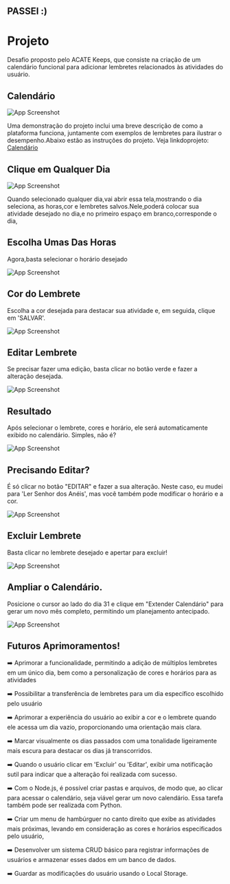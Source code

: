 <h2>PASSEI :)</h2>

# Projeto 

Desafio proposto pelo ACATE Keeps, que consiste na criação de um calendário funcional para adicionar lembretes relacionados às atividades do usuário. 

## Calendário

![App Screenshot](https://github.com/ViniciusAndrade02/AprendendoGit/blob/main/img-calendario/Projeto.png?raw=true)


Uma demonstração do projeto inclui uma breve descrição de como a plataforma funciona, juntamente com exemplos de lembretes para ilustrar o desempenho.Abaixo estão as instruções do projeto.
Veja linkdoprojeto: <a href="https://calendario-beige.vercel.app/">Calendário</a>

## Clique em Qualquer Dia

![App Screenshot](https://github.com/ViniciusAndrade02/AprendendoGit/blob/main/img-calendario/inicial.png?raw=true)

Quando selecionado qualquer dia,vai abrir essa tela,mostrando o dia seleciona, as horas,cor e lembretes salvos.Nele,poderá colocar sua atividade desejado no dia,e no primeiro espaço em branco,corresponde o dia,
## Escolha Umas Das Horas

Agora,basta selecionar o horário desejado

![App Screenshot](https://github.com/ViniciusAndrade02/AprendendoGit/blob/main/img-calendario/horas200.png?raw=true)


## Cor do Lembrete

Escolha a cor desejada para destacar sua atividade e, em seguida, clique em 'SALVAR'.

![App Screenshot](https://github.com/ViniciusAndrade02/AprendendoGit/blob/main/img-calendario/cor.png?raw=true)

## Editar Lembrete

Se precisar fazer uma edição, basta clicar no botão verde e fazer a alteração desejada. 

![App Screenshot](https://github.com/ViniciusAndrade02/AprendendoGit/blob/main/img-calendario/editar%20lembrete.png?raw=true)


## Resultado

Após selecionar o lembrete, cores e horário, ele será automaticamente exibido no calendário. Simples, não é?

![App Screenshot](https://github.com/ViniciusAndrade02/AprendendoGit/blob/main/img-calendario/comoficou.png?raw=true)

## Precisando Editar?

É só clicar no botão "EDITAR" e fazer a sua alteração. Neste caso, eu mudei para 'Ler Senhor dos Anéis', mas você também pode modificar o horário e a cor.

![App Screenshot](https://github.com/ViniciusAndrade02/AprendendoGit/blob/main/img-calendario/image%2048.png?raw=true)

## Excluir Lembrete

Basta clicar no lembrete desejado e apertar para excluir!

![App Screenshot](https://github.com/ViniciusAndrade02/AprendendoGit/blob/main/img-calendario/excluir.png?raw=true)

## Ampliar o Calendário.

Posicione o cursor ao lado do dia 31 e clique em "Extender Calendário" para gerar um novo mês completo, permitindo um planejamento antecipado.

![App Screenshot](https://github.com/ViniciusAndrade02/AprendendoGit/blob/main/img-calendario/extender.png?raw=true)


## Futuros Aprimoramentos!

<p>➡️ Aprimorar a funcionalidade, permitindo a adição de múltiplos lembretes em um único dia, bem como a personalização de cores e horários para as atividades</p>
<p>➡️ Possibilitar a transferência de lembretes para um dia específico escolhido pelo usuário</p>
<p>➡️ Aprimorar a experiência do usuário ao exibir a cor e o lembrete quando ele acessa um dia vazio, proporcionando uma orientação mais clara.</p>
<p>➡️ Marcar visualmente os dias passados com uma tonalidade ligeiramente mais escura para destacar os dias já transcorridos.</p>
<p>➡️ Quando o usuário clicar em 'Excluir' ou 'Editar', exibir uma notificação sutil para indicar que a alteração foi realizada com sucesso.</p>
<p>➡️ Com o Node.js, é possível criar pastas e arquivos, de modo que, ao clicar para acessar o calendário, seja viável gerar um novo calendário. Essa tarefa também pode ser realizada com Python.</p>
<p>➡️ Criar um menu de hambúrguer no canto direito que exibe as atividades mais próximas, levando em consideração as cores e horários especificados pelo usuário, </p>
<p>➡️ Desenvolver um sistema CRUD básico para registrar informações de usuários e armazenar esses dados em um banco de dados.</p>
<p>➡️ Guardar as modificações do usuário usando o Local Storage.</p>





